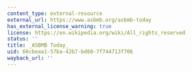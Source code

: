 ```yaml
---
content_type: external-resource
external_url: https://www.asbmb.org/asbmb-today
has_external_license_warning: true
license: https://en.wikipedia.org/wiki/All_rights_reserved
status: ''
title: _ASBMB Today_
uid: 66cbeaa1-57ba-42b7-bd60-7f744713f706
wayback_url: ''
---
```

